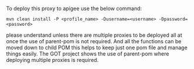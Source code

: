 To deploy this proxy to apigee use the below command:

`mvn clean install -P <profile_name> -Dusername=<username> -Dpassword=<password>`

please understand unless there are multiple proxies to be deployed all at once the use of parent-pom is not required.
And all the functions can be moved down to child POM this helps to keep just one pom file and manage things easily.
The GOT project shows the use of parent-pom where deploying multiple proxies is required.
